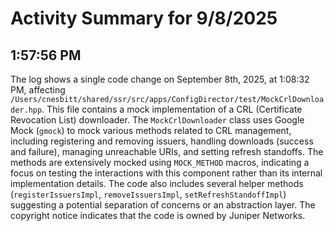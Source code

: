 # Activity Summary for 9/8/2025

## 1:57:56 PM
The log shows a single code change on September 8th, 2025, at 1:08:32 PM, affecting `/Users/cnesbitt/shared/ssr/src/apps/ConfigDirector/test/MockCrlDownloader.hpp`.  This file contains a mock implementation of a CRL (Certificate Revocation List) downloader.  The `MockCrlDownloader` class uses Google Mock (`gmock`) to mock various methods related to CRL management, including registering and removing issuers, handling downloads (success and failure), managing unreachable URIs, and setting refresh standoffs.  The methods are extensively mocked using `MOCK_METHOD` macros, indicating a focus on testing the interactions with this component rather than its internal implementation details.  The code also includes several helper methods (`registerIssuersImpl`, `removeIssuersImpl`, `setRefreshStandoffImpl`) suggesting a potential separation of concerns or an abstraction layer.  The copyright notice indicates that the code is owned by Juniper Networks.
